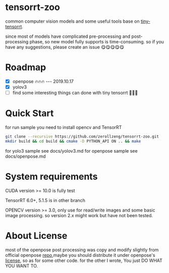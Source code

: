 <!--
 * @Author: zerollzeng
 * @Date: 2019-09-02 16:45:43
 * @LastEditors: zerollzeng
 * @LastEditTime: 2019-12-10 17:41:21
 -->
# tensorrt-zoo
common computer vision models and some useful tools base on [tiny-tensorrt](https://github.com/zerollzeng/tiny-tensorrt).

since most of models have complicated pre-processing and post-processing phase, so new model fully supports is time-consuming. so if you have any suggestions, please create an issue :yum::yum::yum::yum::yum:

# Roadmap
- [x] openpose :fire::fire::fire: --- 2019.10.17
- [x] yolov3
- [ ] find some interesting things can done with tiny tensorrt :dancer::dancer::dancer:

# Quick Start
for run sample you need to install opencv and TensorRT

```bash
git clone --recursive https://github.com/zerollzeng/tensorrt-zoo.git
mkdir build && cd build && cmake -D PYTHON_API ON .. && make
```
for yolo3 sample see docs/yolov3.md
for openpose sample see docs/openpose.md


# System requirements
CUDA version >= 10.0 is fully test

TensorRT 6.0+, 5.1.5 is in other branch

OPENCV version >= 3.0, only use for read/write images and some basic image processing. so version 2.x might work but have not been tested.

# About License
most of the openpose post processing was copy and modify slightly from official openpose [repo](https://github.com/CMU-Perceptual-Computing-Lab/openpose),maybe you should distribute it under openpose's [license](https://github.com/CMU-Perceptual-Computing-Lab/openpose/blob/master/LICENSE), so as for some other code. for the other I wrote, You just DO WHAT YOU WANT TO.


